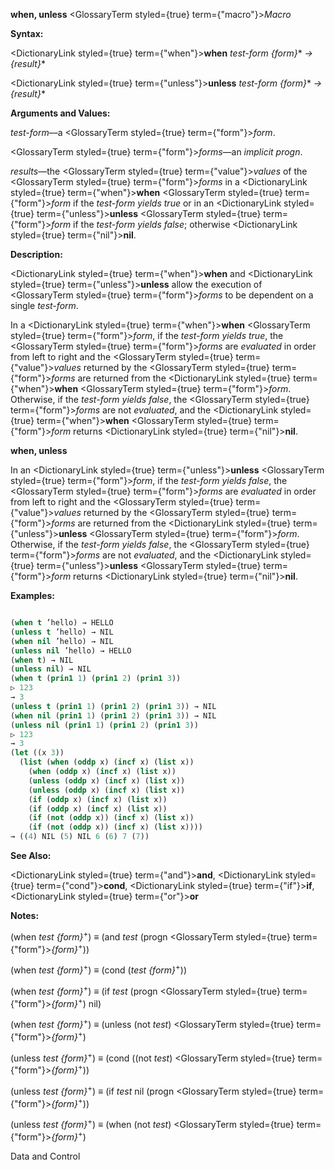 **when, unless** <GlossaryTerm styled={true} term={"macro"}><i>Macro</i></GlossaryTerm> 



**Syntax:** 



<DictionaryLink styled={true} term={"when"}><b>when</b></DictionaryLink> *test-form \{form\}*\* *→ \{result\}*\* 



<DictionaryLink styled={true} term={"unless"}><b>unless</b></DictionaryLink> *test-form \{form\}*\* *→ \{result\}*\* 



**Arguments and Values:** 



*test-form*—a <GlossaryTerm styled={true} term={"form"}><i>form</i></GlossaryTerm>. 



<GlossaryTerm styled={true} term={"form"}><i>forms</i></GlossaryTerm>—an *implicit progn*. 



*results*—the <GlossaryTerm styled={true} term={"value"}><i>values</i></GlossaryTerm> of the <GlossaryTerm styled={true} term={"form"}><i>forms</i></GlossaryTerm> in a <DictionaryLink styled={true} term={"when"}><b>when</b></DictionaryLink> <GlossaryTerm styled={true} term={"form"}><i>form</i></GlossaryTerm> if the *test-form yields true* or in an <DictionaryLink styled={true} term={"unless"}><b>unless</b></DictionaryLink> <GlossaryTerm styled={true} term={"form"}><i>form</i></GlossaryTerm> if the *test-form yields false*; otherwise <DictionaryLink styled={true} term={"nil"}><b>nil</b></DictionaryLink>. 



**Description:** 



<DictionaryLink styled={true} term={"when"}><b>when</b></DictionaryLink> and <DictionaryLink styled={true} term={"unless"}><b>unless</b></DictionaryLink> allow the execution of <GlossaryTerm styled={true} term={"form"}><i>forms</i></GlossaryTerm> to be dependent on a single *test-form*. 



In a <DictionaryLink styled={true} term={"when"}><b>when</b></DictionaryLink> <GlossaryTerm styled={true} term={"form"}><i>form</i></GlossaryTerm>, if the *test-form yields true*, the <GlossaryTerm styled={true} term={"form"}><i>forms</i></GlossaryTerm> are *evaluated* in order from left to right and the <GlossaryTerm styled={true} term={"value"}><i>values</i></GlossaryTerm> returned by the <GlossaryTerm styled={true} term={"form"}><i>forms</i></GlossaryTerm> are returned from the <DictionaryLink styled={true} term={"when"}><b>when</b></DictionaryLink> <GlossaryTerm styled={true} term={"form"}><i>form</i></GlossaryTerm>. Otherwise, if the *test-form yields false*, the <GlossaryTerm styled={true} term={"form"}><i>forms</i></GlossaryTerm> are not *evaluated*, and the <DictionaryLink styled={true} term={"when"}><b>when</b></DictionaryLink> <GlossaryTerm styled={true} term={"form"}><i>form</i></GlossaryTerm> returns <DictionaryLink styled={true} term={"nil"}><b>nil</b></DictionaryLink>. 















**when, unless** 



In an <DictionaryLink styled={true} term={"unless"}><b>unless</b></DictionaryLink> <GlossaryTerm styled={true} term={"form"}><i>form</i></GlossaryTerm>, if the *test-form yields false*, the <GlossaryTerm styled={true} term={"form"}><i>forms</i></GlossaryTerm> are *evaluated* in order from left to right and the <GlossaryTerm styled={true} term={"value"}><i>values</i></GlossaryTerm> returned by the <GlossaryTerm styled={true} term={"form"}><i>forms</i></GlossaryTerm> are returned from the <DictionaryLink styled={true} term={"unless"}><b>unless</b></DictionaryLink> <GlossaryTerm styled={true} term={"form"}><i>form</i></GlossaryTerm>. Otherwise, if the *test-form yields false*, the <GlossaryTerm styled={true} term={"form"}><i>forms</i></GlossaryTerm> are not *evaluated*, and the <DictionaryLink styled={true} term={"unless"}><b>unless</b></DictionaryLink> <GlossaryTerm styled={true} term={"form"}><i>form</i></GlossaryTerm> returns <DictionaryLink styled={true} term={"nil"}><b>nil</b></DictionaryLink>. 



**Examples:**
```lisp

(when t ’hello) → HELLO 
(unless t ’hello) → NIL 
(when nil ’hello) → NIL 
(unless nil ’hello) → HELLO 
(when t) → NIL 
(unless nil) → NIL 
(when t (prin1 1) (prin1 2) (prin1 3)) 
▷ 123 
→ 3 
(unless t (prin1 1) (prin1 2) (prin1 3)) → NIL 
(when nil (prin1 1) (prin1 2) (prin1 3)) → NIL 
(unless nil (prin1 1) (prin1 2) (prin1 3)) 
▷ 123 
→ 3 
(let ((x 3)) 
  (list (when (oddp x) (incf x) (list x)) 
	(when (oddp x) (incf x) (list x)) 
	(unless (oddp x) (incf x) (list x)) 
	(unless (oddp x) (incf x) (list x)) 
	(if (oddp x) (incf x) (list x)) 
	(if (oddp x) (incf x) (list x)) 
	(if (not (oddp x)) (incf x) (list x)) 
	(if (not (oddp x)) (incf x) (list x)))) 
→ ((4) NIL (5) NIL 6 (6) 7 (7)) 

```
**See Also:** 



<DictionaryLink styled={true} term={"and"}><b>and</b></DictionaryLink>, <DictionaryLink styled={true} term={"cond"}><b>cond</b></DictionaryLink>, <DictionaryLink styled={true} term={"if"}><b>if</b></DictionaryLink>, <DictionaryLink styled={true} term={"or"}><b>or</b></DictionaryLink> 



**Notes:** 



(when *test \{form\}*<sup>+</sup>) *≡* (and *test* (progn <GlossaryTerm styled={true} term={"form"}><i>\{form\}</i></GlossaryTerm><sup>+</sup>)) 



(when *test \{form\}*<sup>+</sup>) *≡* (cond (*test \{form\}*<sup>+</sup>)) 



(when *test \{form\}*<sup>+</sup>) *≡* (if *test* (progn <GlossaryTerm styled={true} term={"form"}><i>\{form\}</i></GlossaryTerm><sup>+</sup>) nil) 



(when *test \{form\}*<sup>+</sup>) *≡* (unless (not *test*) <GlossaryTerm styled={true} term={"form"}><i>\{form\}</i></GlossaryTerm><sup>+</sup>) 



(unless *test \{form\}*<sup>+</sup>) *≡* (cond ((not *test*) <GlossaryTerm styled={true} term={"form"}><i>\{form\}</i></GlossaryTerm><sup>+</sup>)) 



(unless *test \{form\}*<sup>+</sup>) *≡* (if *test* nil (progn <GlossaryTerm styled={true} term={"form"}><i>\{form\}</i></GlossaryTerm><sup>+</sup>)) 



(unless *test \{form\}*<sup>+</sup>) *≡* (when (not *test*) <GlossaryTerm styled={true} term={"form"}><i>\{form\}</i></GlossaryTerm><sup>+</sup>) 



Data and Control 











